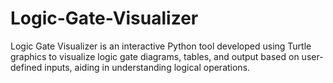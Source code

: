 # Logic-Gate-Visualizer
Logic Gate Visualizer is an interactive Python tool developed using Turtle graphics to visualize logic gate diagrams, tables, and output based on user- defined inputs, aiding in understanding logical operations.
